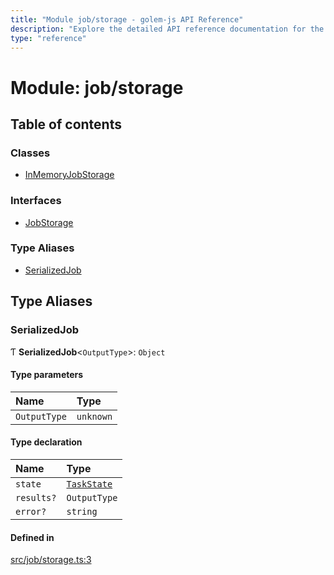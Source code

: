 ```yaml
---
title: "Module job/storage - golem-js API Reference"
description: "Explore the detailed API reference documentation for the Module job/storage within the golem-js SDK for the Golem Network."
type: "reference"
---
```

# Module: job/storage

## Table of contents

### Classes

- [InMemoryJobStorage](../classes/job_storage.InMemoryJobStorage)

### Interfaces

- [JobStorage](../interfaces/job_storage.JobStorage)

### Type Aliases

- [SerializedJob](job_storage#serializedjob)

## Type Aliases

### SerializedJob

Ƭ **SerializedJob**<`OutputType`\>: `Object`

#### Type parameters

| Name | Type |
| :------ | :------ |
| `OutputType` | `unknown` |

#### Type declaration

| Name | Type |
| :------ | :------ |
| `state` | [`TaskState`](../enums/task_task.TaskState) |
| `results?` | `OutputType` |
| `error?` | `string` |

#### Defined in

[src/job/storage.ts:3](https://github.com/golemfactory/golem-js/blob/fd57fdd/src/job/storage.ts#L3)
